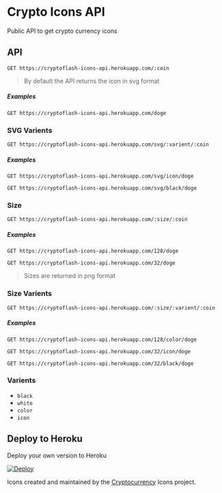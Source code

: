 # Crypto Icons API

Public API to get crypto currency icons

## API

```
GET https://cryptoflash-icons-api.herokuapp.com/:coin
```

> By default the API returns the icon in svg format

##### Examples

```
GET https://cryptoflash-icons-api.herokuapp.com/doge
```

### SVG Varients

```
GET https://cryptoflash-icons-api.herokuapp.com/svg/:varient/:coin
```

##### Examples

```
GET https://cryptoflash-icons-api.herokuapp.com/svg/icon/doge
```

```
GET https://cryptoflash-icons-api.herokuapp.com/svg/black/doge
```

### Size

```
GET https://cryptoflash-icons-api.herokuapp.com/:size/:coin
```

##### Examples

```
GET https://cryptoflash-icons-api.herokuapp.com/128/doge
```

```
GET https://cryptoflash-icons-api.herokuapp.com/32/doge
```

> Sizes are returned in png format

### Size Varients

```
GET https://cryptoflash-icons-api.herokuapp.com/:size/:varient/:coin
```

##### Examples

```
GET https://cryptoflash-icons-api.herokuapp.com/128/color/doge
```

```
GET https://cryptoflash-icons-api.herokuapp.com/32/icon/doge
```

```
GET https://cryptoflash-icons-api.herokuapp.com/32/black/doge
```

### Varients

- `black`
- `white`
- `color`
- `icon`



## Deploy to Heroku
Deploy your own version to Heroku

[![Deploy](https://www.herokucdn.com/deploy/button.svg)](https://heroku.com/deploy)

Icons created and maintained by the [Cryptocurrency](http://cryptoicons.co/) Icons project.
